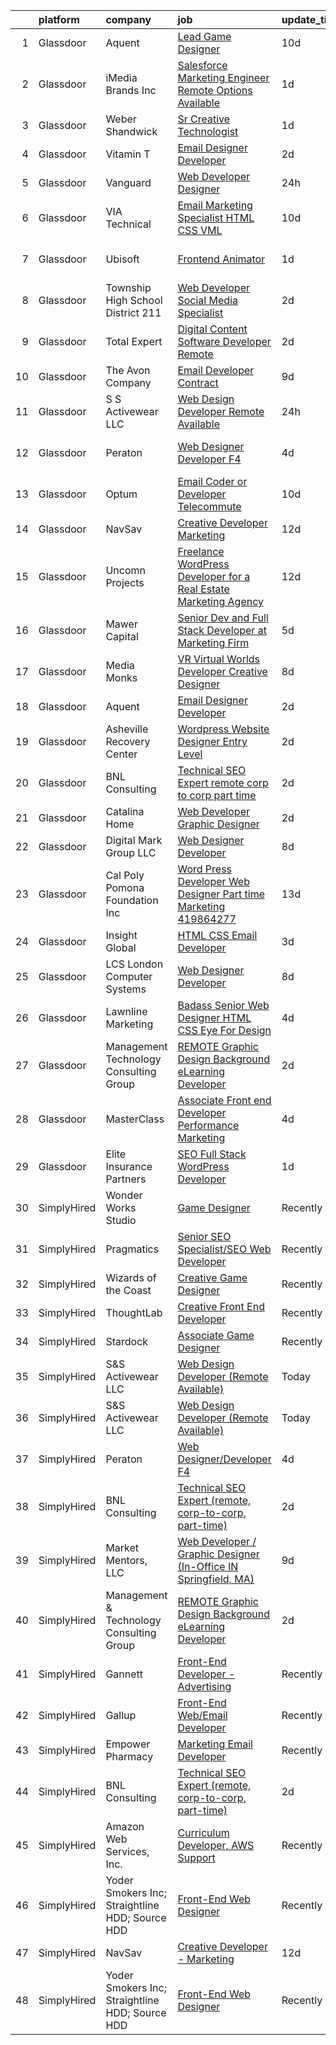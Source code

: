 

|    | platform    | company                                         | job                                                                                                                                                                                                                                                                                                                                                                                                                                                                                                                                                                                                                                                                                                                                                                                                                                                                                                                                                                                                                                                                                                                                                                                                                                                                                                                                                                                                                                                                      | update_time   | location                   |
|---:|:------------|:------------------------------------------------|:-------------------------------------------------------------------------------------------------------------------------------------------------------------------------------------------------------------------------------------------------------------------------------------------------------------------------------------------------------------------------------------------------------------------------------------------------------------------------------------------------------------------------------------------------------------------------------------------------------------------------------------------------------------------------------------------------------------------------------------------------------------------------------------------------------------------------------------------------------------------------------------------------------------------------------------------------------------------------------------------------------------------------------------------------------------------------------------------------------------------------------------------------------------------------------------------------------------------------------------------------------------------------------------------------------------------------------------------------------------------------------------------------------------------------------------------------------------------------|:--------------|:---------------------------|
|  1 | Glassdoor   | Aquent                                          | [Lead Game Designer](https://www.glassdoor.com/partner/jobListing.htm?pos=120&ao=1110586&s=58&guid=000001832b516249814f2b21d7954136&src=GD_JOB_AD&t=SR&vt=w&cs=1_869d3d9f&cb=1662879097747&jobListingId=1008108310078&cpc=9908D8D4413DBB8A&jrtk=3-0-1gcll2oj9is3v801-1gcll2ojph4dk800-0ddd2e219487aba8--6NYlbfkN0DMrcEu7yrtATojKJA7cEzGQ3FdRGWLh0CZQInL4ECGI9gD0Wolx9R2EDT7B77c2cRj8iidoX7eQVC0t6PEugt0eB5PzpB2fgoj1__UV7p8RAaYnSo51AE4ZzlNz3TKJDGRSzEWwS13w7v4UZFRIghbTNMFFynAV2bLsPd0y1kGH3iG73p3lWYlFfekN7Jeq_qDifAluVdVNZ5PXZMrCxmkNQ6ko2eRv3YfQ15BBiOEkGQHeGKHcDl7BVe4gD0ijvyDG0pdMp-8cdp7y7tCyKQ7DQP5GYAfuuZt3guzFo4OfvWjAnJzU7DNjI-LTxqgcZ_qy8odS9eiI79PCKHy6xPJabHiPISG6VoocZA2oHAS6-MqjpMSQJ7ic-Ealv-usJtzfYKdXiiN-1CvUfKnCAXwQQ8TFskv0M8XQfrnpm1NzYCo4JJX584v4IcvtNSLxIE2Lh3vRlEO4NufSbSo1-Ho)                                                                                                                                                                                                                                                                                                                                                                                                                                                                                                                                                                                                                                                                 | 10d           | Remote                     |
|  2 | Glassdoor   | iMedia Brands  Inc                              | [Salesforce Marketing Engineer  Remote Options Available ](https://www.glassdoor.com/partner/jobListing.htm?pos=101&ao=1110586&s=58&guid=000001832b516249814f2b21d7954136&src=GD_JOB_AD&t=SR&vt=w&ea=1&cs=1_cc068934&cb=1662879097745&jobListingId=1008128896528&cpc=3AD66128EDC9BF34&jrtk=3-0-1gcll2oj9is3v801-1gcll2ojph4dk800-817b4f6a254b6f0c--6NYlbfkN0BBtK8atiSzL1_OKElHOuhC6kZo36AFbA3XBAiBAoXlGBaua2c0PLJ7ro-CyDiCf76F4lDuAsFYns4locw24fNRIq2YDRR9uaiMjcUkympb12IGCY9471Xx40j-iJKDkjhNQawiGSmQJ7Aa-R9Ipm9MiK3vsqd4FVvwY1V5lzswIpSotqZ7mLERvPiOuScqc9UV6Zxtkuy1X7u3u9gXGul1OetsI5eJU-7K4QBue65SdX2pnmCj8n7l12uXyNwoVORDEG58xVQq2JGKTV50tRCYpCfvUDkADu8sq6X3ctV93yC0xqnXja9bppccB1rPZJzCo6xIxOSnZuV7qLflVDh-DkSi6xfRphRW4CKF32HUF5WVXCE3QGjLH1C5HNznWgG6o7cpDPR0qDDwmcRvP7e3czyYSPtWOTBe8KOheb9IhUq5NWBsi8y7MT0uyJWFA79FGE0V-zP3AbbKCxPt_hOrFp1zXTf3zr1odMY3eAcjzGoI42ql8aAtryriqu6-Ue9HsF0p5Pyq21shcYrJI_OI)                                                                                                                                                                                                                                                                                                                                                                                                                                                                                                                                                      | 1d            | Remote                     |
|  3 | Glassdoor   | Weber Shandwick                                 | [Sr Creative Technologist](https://www.glassdoor.com/partner/jobListing.htm?pos=128&ao=1136043&s=58&guid=000001832b516249814f2b21d7954136&src=GD_JOB_AD&t=SR&vt=w&cs=1_1f1f3b70&cb=1662879097748&jobListingId=1008129731799&jrtk=3-0-1gcll2oj9is3v801-1gcll2ojph4dk800-595880e217b838c7-)                                                                                                                                                                                                                                                                                                                                                                                                                                                                                                                                                                                                                                                                                                                                                                                                                                                                                                                                                                                                                                                                                                                                                                                | 1d            | New York, NY               |
|  4 | Glassdoor   | Vitamin T                                       | [Email Designer   Developer](https://www.glassdoor.com/partner/jobListing.htm?pos=119&ao=1110586&s=58&guid=000001832b516249814f2b21d7954136&src=GD_JOB_AD&t=SR&vt=w&cs=1_63e10105&cb=1662879097747&jobListingId=1008127048026&cpc=32EE424DE2B657EB&jrtk=3-0-1gcll2oj9is3v801-1gcll2ojph4dk800-133ecd7508e94749--6NYlbfkN0DMrcEu7yrtATojKJA7cEzGQ3FdRGWLh0CZQInL4ECGI6k5tN82kdM0cJmh4vC7GggQS4YCC-NAfmmCq-zKxC88tLTQBFUkf4I31SaWKtwIQjq_gVD_4PSldorTX0RxkmXVZBnJxyvYmxjhFieFRy7XxphD9O1ucpkG2qtflqZfJUsHj2D0sjmIICjIAj-XQCWx-95tDtpi_yLkjb-50LuMChnIdFQfgdDgtEi07tYunSEwwSirXjioqxJEihsdX_X8-BG4oBuPaIFTmOleFL0xjgeanROftUlOCQaQ0IhILa1bfC2sZTZtDQtxmNaweW3Q5Yn7p2qZovCeIjAVKvgwf2TmxnZStldd2BH8_8pRxYL0_Nu48Z0joyKFqyt0ZqDMR4ufsjAKR8t590eEOuiWpW2n4oqoB9Yt4ygKEw__TQro8d-ZIdMV2gTW3Un4IDUn3YC6A2dZND9SW5iyVuEN4TThrE08sG4lEVGMbWiKRQ%3D%3D)                                                                                                                                                                                                                                                                                                                                                                                                                                                                                                                                                                                                                             | 2d            | Richmond, VA               |
|  5 | Glassdoor   | Vanguard                                        | [Web Developer Designer](https://www.glassdoor.com/partner/jobListing.htm?pos=110&ao=1110586&s=58&guid=000001832b516249814f2b21d7954136&src=GD_JOB_AD&t=SR&vt=w&cs=1_744c37cc&cb=1662879097746&jobListingId=1008130738329&cpc=A8EA696C92E7776B&jrtk=3-0-1gcll2oj9is3v801-1gcll2ojph4dk800-8f7885d589a4cda5--6NYlbfkN0BWQs_M7ZA8XLbIFWVw-PYcVVEPryqVLyWhKaEKPskHy2YkbHyHJDwB5vIJ0eSmX6bVJVfbGcsdJGyr5o5S5OnXYXJWXZNmtBOxYNrDGEVO1O9EpaQDa3kCWxUxd1e8enNO3rCqJXVcGHaTnsCGx5vc-lflJ8tUwqdkctmWWsMYtc9tjtWiECjoKkWnuPxVoQZ6vkRRQ_GAJ4d37sZW26HBY7JqWdawirwR-8Tfo1E3e1TXumaXBZpHW80ST8E5GvCxbVQKBcla2Bblg7vUJxEN69Z1M55pKmfOcjp7VuxW44LT-CcEnP0JgrTfuJQ6HgPke9o_W_C6ITHNNlbaDblxrlrG3vjayBwsu5bog73kkZlDC_kwG06ureQ8fcA16HLKDfyzk8Y3mB3fr3kZqeEWz68S5V8N9DRPzNHKyyGIrXi0PXMEiMluZnQy4Qr-WjhywVgodOp3yP1XANBm3SVvenqQUfmDEHlnIsVh5ZNhOEhU_JH_Ttfxwh5N0yiYb2NNzQivL6ckE0PPknnIPiHkch_pS5b6wegDUR4ZTofJOwy-RsTXDi-TELFChLMwnnBunVe62VQQ8MCcIE3jgWg-SadgcR2eETsTgb2X6ksUm5NWS9rVvJfmJJbznJSx35SbFTUGr-G0ou8rh5sc1Bpf082K_ud6HNIskE6mfUDBUUXUZYlCdLQLTlOAyEMfETIJAu7iUCgwgnvo_fP0JJmmLo41h9rYHM_X47e8hn2jvxISmbGHFkKv74NfvzLNx3K-qRXEmjJ_XIDE6GQWkV-FPomGLSnvet7GbiB640RNeoHprrraZTRNmeQEWHRmXv2IxTN-LXWGR77ahnc8FEbjCTYx8-RrBhLR5WTJLmc7QP2MwCmbZYtp_vXq0nBTuGkv6XUMIcIM1FDa3KjKkr9VRt7XZLtrecD44PKS5-MzeM9slivfLpjued_4UJatCTAgAePY9KoahEe0JAsUQaboEdmjzD2mwRUxASEP_fUwFwadOlkBvi5Hh6mlCLJZYh_B07XZzfHpTo0k-IB8fb2n-ReUAuR5koAoCORn20ZtXm6vqFKHWUqd_Jxou6wG8nXDwVAJcLMjkA%3D%3D) | 24h           | Malvern, PA                |
|  6 | Glassdoor   | VIA Technical                                   | [Email Marketing Specialist  HTML  CSS  VML ](https://www.glassdoor.com/partner/jobListing.htm?pos=108&ao=1110586&s=58&guid=000001832b516249814f2b21d7954136&src=GD_JOB_AD&t=SR&vt=w&ea=1&cs=1_df9b26fa&cb=1662879097746&jobListingId=1008106177694&cpc=A47415DDCBEBC78E&jrtk=3-0-1gcll2oj9is3v801-1gcll2ojph4dk800-a7b269db53e92351--6NYlbfkN0DiMOjtWe4T5v3kAjl8_2bayrJS56UUlntEwXslP8cANY48OY_wSkTvA2xp4BkUxfc-0SJDK8YWz_8RiUcQc6IgiXLzEtdd8hHZ9AGkF3JwasucB1Ts6R5QsAtXRi9zIUpT_HqQbx0QAi6DTNV_7ddAE4nZK7aZ6_cbJfFtruoXrhFPG3p_NjQINC6_wlzgxXKcMBrKlmTB6H4CHq06j2LCWlC8a44fr2QN3a7zrDGxphSuBuED6HaraWVuUfzzgdjfUgnS5F14RufWmB-mEhEpzP5evXiopQi-GPH4cKDMOvmn5MlNwWJVwRUFTNgsbMeP0K4xGwx7oJcajXhqAFxceubokhO8CMlig7Ges9jq5XXLHOoeqP7vAi578DPxhcHOBki85eiQrn3Bf7I7WPnDblgrEwXIHUGY2hxPOSXf5MpOfeOPeyhGRRZlPKp8NeochIaL1U411a6Bw2hHxVdCZ2C8UmLDq9Qp8cCUtmxaqps9O6M-OV5T7snYOxR6fDohItvBBsQxxgNG6dpa8uU_PYcB_Ygi1i9k8IigT3i4zg%3D%3D)                                                                                                                                                                                                                                                                                                                                                                                                                                                                                                                                       | 10d           | San Diego, CA              |
|  7 | Glassdoor   | Ubisoft                                         | [Frontend Animator](https://www.glassdoor.com/partner/jobListing.htm?pos=129&ao=1136043&s=58&guid=000001832b516249814f2b21d7954136&src=GD_JOB_AD&t=SR&vt=w&cs=1_d0571bdf&cb=1662879097750&jobListingId=1008130382379&jrtk=3-0-1gcll2oj9is3v801-1gcll2ojph4dk800-4983d4bb94ce4304-)                                                                                                                                                                                                                                                                                                                                                                                                                                                                                                                                                                                                                                                                                                                                                                                                                                                                                                                                                                                                                                                                                                                                                                                       | 1d            | San Francisco, CA          |
|  8 | Glassdoor   | Township High School District 211               | [Web Developer  Social Media Specialist](https://www.glassdoor.com/partner/jobListing.htm?pos=112&ao=1110586&s=58&guid=000001832b516249814f2b21d7954136&src=GD_JOB_AD&t=SR&vt=w&ea=1&cs=1_e16efd2d&cb=1662879097746&jobListingId=1008126791574&cpc=39721386339D0809&jrtk=3-0-1gcll2oj9is3v801-1gcll2ojph4dk800-31c2bc176e2bcbab--6NYlbfkN0BvRTtPYviBXXga901bZda-x9dVbr3mkLrPNoe7KgsTz68QsHh34GSM90vVwyTaEndtYI0pe953W1rkkBGAbyuAKY_ZszoiwJmg3JbfF4AW655q9sZlWK9uJIjd_GGvixM2nNpmP1A7p0parvgProH3THElPIkKORt04eYR36BtKMpoYfce3ruR8jCKH9pgsHreg7Zo_-MDb28KRbtDYPKakRBpj5_ln-bkWF0jQJStdSl58uBL6t3lCJ_aFOpNndGjpvh0bLyCvmy4C61Sfbu3b9GdkUXi9s72RG2JRjr9iA2CqNvKnB-2STlcIK2xbrcCSB9e-S7nZa9m-UfJKl8RBPEpQ9jUb_6yF7fe-r5Rq_BZYPstFCiqJ13VOL8ud5pdG6yiexOon7rGw9MNEaDekTL5OC4kG2Nph0j5R-duERJXYlG746efIIxSxRG4dYxw8PS_6IwWvMXbWeGzDY31HQac6zb6OqrDqaiW5pM-6pNok7-OYe1pSIshGHPBC0AE2OkeKZ60jZl8o_TbbVf5)                                                                                                                                                                                                                                                                                                                                                                                                                                                                                                                                                                        | 2d            | Palatine, IL               |
|  9 | Glassdoor   | Total Expert                                    | [Digital Content Software Developer  Remote ](https://www.glassdoor.com/partner/jobListing.htm?pos=125&ao=1136043&s=58&guid=000001832b516249814f2b21d7954136&src=GD_JOB_AD&t=SR&vt=w&cs=1_472c719a&cb=1662879097747&jobListingId=1008127228168&jrtk=3-0-1gcll2oj9is3v801-1gcll2ojph4dk800-5008ee07758a40da-)                                                                                                                                                                                                                                                                                                                                                                                                                                                                                                                                                                                                                                                                                                                                                                                                                                                                                                                                                                                                                                                                                                                                                             | 2d            | Remote                     |
| 10 | Glassdoor   | The Avon Company                                | [Email Developer  Contract ](https://www.glassdoor.com/partner/jobListing.htm?pos=123&ao=1136043&s=58&guid=000001832b516249814f2b21d7954136&src=GD_JOB_AD&t=SR&vt=w&cs=1_85abbfb4&cb=1662879097747&jobListingId=1008111638221&jrtk=3-0-1gcll2oj9is3v801-1gcll2ojph4dk800-f104243793139f35-)                                                                                                                                                                                                                                                                                                                                                                                                                                                                                                                                                                                                                                                                                                                                                                                                                                                                                                                                                                                                                                                                                                                                                                              | 9d            | New York, NY               |
| 11 | Glassdoor   | S S Activewear LLC                              | [Web Design Developer  Remote Available ](https://www.glassdoor.com/partner/jobListing.htm?pos=102&ao=1110586&s=58&guid=000001832b516249814f2b21d7954136&src=GD_JOB_AD&t=SR&vt=w&ea=1&cs=1_9c981d06&cb=1662879097745&jobListingId=1008131212019&cpc=1AD9FB1E01C94A37&jrtk=3-0-1gcll2oj9is3v801-1gcll2ojph4dk800-e77e0e5672b8281f--6NYlbfkN0Ajr136nt6A_LHOZ7dazkZBMRVGXfFx1UH3hXSlGZi78qV2vh4IIPaG56QxCFgA56BicBY0oInP0QPYJd4kFVbc7huEHz1FXVqLxP8gElzXxfnWXkWC5Tk3amEWpKQOdd2DP_B235foqRfXk2sCy5zcr5ta9uztYyWr8zoLSfktUae741wAEOImCxf8e0o5q_ycQgCe-ixKA06BIbumOe5BLPPJtlkagwve9y4va0OfsQAKsxCenDo-e0egBF_YeVmTaHsb1PpDIXbBKNbPfHFvPV5Pk4wTXOahsb1Xt8UAwbSpUOHrYIRF7J8i95OkZaSFf76sF8NF57hr7WWhqGv4xvn5MSEMeXKyrTj-5CPGcJX_k8_KebCLHzp0aLKhbHpBXuh4VOoBnb_duVGvpy4J7tlk9uY5nqMiyvNRKXgZQWsaSEU8lX8M_ZRe5hKPFF3Zsydy3RI86H7yz2AwoVw2GU65U2bmTegp9mkGG6hsgJ2BJo9miTnIC75n0-wIBYASu2LaOAV7NFKYdHMAcXiRF51GNFh2kHW6YlU-_1iHFJFCChtqBzuu3sd5UrGdh-AKa7jGoZNnZKeHLDoqpqDnJKkETIs-8jmiXn0YvUzUEPUee_IXjs9LAr4kJbbjYr0p_vqRN03xGiWUVsVBsiM0nUVF4eiQIpUiK8CNt_GqA7vhX2iQZISveGpplf1fs1abmqpM_fyVoj9E1Revx952Ed_udlY1tW4b_Xnhe3hdixTvOmn2RonwIfdMhRCS9p2F7LndrQd3Uw%3D%3D)                                                                                                                                                                                                                                                                                                           | 24h           | Bolingbrook, IL            |
| 12 | Glassdoor   | Peraton                                         | [Web Designer Developer F4](https://www.glassdoor.com/partner/jobListing.htm?pos=126&ao=1136043&s=58&guid=000001832b516249814f2b21d7954136&src=GD_JOB_AD&t=SR&vt=w&cs=1_46a66be5&cb=1662879097747&jobListingId=1008120923363&jrtk=3-0-1gcll2oj9is3v801-1gcll2ojph4dk800-d5bd3d771386e28f-)                                                                                                                                                                                                                                                                                                                                                                                                                                                                                                                                                                                                                                                                                                                                                                                                                                                                                                                                                                                                                                                                                                                                                                               | 4d            | Stennis Space Center, MS   |
| 13 | Glassdoor   | Optum                                           | [Email Coder or Developer   Telecommute](https://www.glassdoor.com/partner/jobListing.htm?pos=122&ao=1136043&s=58&guid=000001832b516249814f2b21d7954136&src=GD_JOB_AD&t=SR&vt=w&cs=1_4b317a3c&cb=1662879097747&jobListingId=1008108432514&jrtk=3-0-1gcll2oj9is3v801-1gcll2ojph4dk800-5f280c8fd2eb9836-)                                                                                                                                                                                                                                                                                                                                                                                                                                                                                                                                                                                                                                                                                                                                                                                                                                                                                                                                                                                                                                                                                                                                                                  | 10d           | Eden Prairie, MN           |
| 14 | Glassdoor   | NavSav                                          | [Creative Developer   Marketing](https://www.glassdoor.com/partner/jobListing.htm?pos=106&ao=1110586&s=58&guid=000001832b516249814f2b21d7954136&src=GD_JOB_AD&t=SR&vt=w&ea=1&cs=1_2b35ae56&cb=1662879097745&jobListingId=1008101583321&cpc=83BAEFB8A33E57F7&jrtk=3-0-1gcll2oj9is3v801-1gcll2ojph4dk800-3ef4b27837961961--6NYlbfkN0BvAdlA35CjkOTzb4w1kkSC-vTwJamGQa4qaPCWn-0njweHi_B-CtuKQhiA94M5OE-XjNhf22KnVp00kgckhjWxzGyV97h7v8x36p5wKdZlOjwGZGaqaaH8DYNMeM34HY9t9Z5J26lOJ85UEHLGvZFDJOe_8KgJLhnklUUMm79Fgw-wQMJzYni-FeIqV5Svyi_1ZjE_mxETfR2qp4i-PiUDiAz8y9BFsxOfX0BmecMnmGFBamzhbjmqf2dPmw1l79Q2jskoL_2S0v1vj9ya7N4q2K5eKGR5w_5ovFsa8J4u8C232PZu1ocLoqBAAIwRKXzf7u-OxiqtLkGMS2A7FVTYEaV6EiH4QMgRy101U9zkWtDheD5fvCviYcmljIVOHGiqPZTBSIkBJqUtR5ygVNKkiCrPaFen5LfznO41iPYpwS05k6pKxd7anphYy0AjcarXwPylV6OkxZHR4k8uSkIR6XeF77kYQBYZqohlZ1JKiO4jwFcMSFWO4lDa72ANt7js4atAa1eGoaUZ1VU6nJOxRp00zAQSfIDcx45Odcovc5TaOHMooEPZn43AcVGuc5z04DRClBjcCTEb7QlZDfm0LO0VFCTIMcU%3D)                                                                                                                                                                                                                                                                                                                                                                                                                                                                                                  | 12d           | Beaumont, TX               |
| 15 | Glassdoor   | Uncomn Projects                                 | [Freelance WordPress Developer for a Real Estate Marketing Agency](https://www.glassdoor.com/partner/jobListing.htm?pos=109&ao=1110586&s=58&guid=000001832b516249814f2b21d7954136&src=GD_JOB_AD&t=SR&vt=w&ea=1&cs=1_dc7841b5&cb=1662879097746&jobListingId=1008101514744&cpc=65CC663E25211861&jrtk=3-0-1gcll2oj9is3v801-1gcll2ojph4dk800-55c7ea5da921dd63--6NYlbfkN0BKcv96LAN5JP5r9t3e9WCk6GBMa7XVoW6HuhSN1eWrgfSSNrj3GQh8EPqdKM4S0bDx-bPvOJMJns5KLtezFoaJGf5x59ereELTgvzgO3nvo3zukJQ42wvV88uwAOlJiGnTliTmYAMhGkQ1pIqqIhSQs2tGXdQLFW9nP2tPSXFhTXhbzRyJskaU84MZM79wY3RPvCuSUbUb5wyvtM0lrUe0lvdisfvcmEfW0Z_ZoJqx46Z3azd_IvUV51pWBGnrLvyqfDuyEUdZ7nVlmZc2HaSJhsiYSKByZXdch-ixTLATkw1OWRKCsv0GBuIfSk1302OSMCx9ZYuf11hySmusZs4qfP0xgCZC0P4G-4VW4oUP3FLK4JgEbilfBF2OCPPK7GKC50IcRp_4F78Zm1mL_jyOHyPlXqGYaGg5gm3Il5CdX2Q-2IUcu7Qv60GpKIPRJogZgY5auqdf1RydNCw5ZifjT8W0v-mBrRQcQaQb1g1YKVF3-28p6t6iZlYVQpnPC3VgYqOCyF2XTyMjGWWfGe6CuLMZS8ZVAuCqbT7sTJ2isPhNCFxi-tZ_)                                                                                                                                                                                                                                                                                                                                                                                                                                                                                                              | 12d           | Arizona                    |
| 16 | Glassdoor   | Mawer Capital                                   | [Senior Dev and Full Stack Developer at Marketing Firm](https://www.glassdoor.com/partner/jobListing.htm?pos=104&ao=1110586&s=58&guid=000001832b516249814f2b21d7954136&src=GD_JOB_AD&t=SR&vt=w&ea=1&cs=1_e8ef970f&cb=1662879097745&jobListingId=1008118949504&cpc=44496903BE111810&jrtk=3-0-1gcll2oj9is3v801-1gcll2ojph4dk800-1073e5773866655b--6NYlbfkN0BzyIYrTMR_AjNKh_kvAG8N613gtHPANQ3sdLTkrtBd-xoNshQoLJljG5LGTFOBz0XgnGPkInm1QyVRzwhKcaMw1lQ2emXWTGze3rmnmzOLUucJ4k-c58iDjY1OrydMVvXRXB-Vg3aNKb2e3B6Vy2DcD6P3m_29_M8OMxNiwQ2KA88cY4UXbj3QoS7XpJELSJe56NZTYeac3jlceQiycEyT5RrdaXffa1eyidXNz_hamXdmv9xxkD0VsytNVFKQmaHsp73FocS2JdMBH2HVGLD-girgmvrUeUsuL7qR7uyO1er7PS38nHT1KmFB85Zz0HDgG1SYX5BvTXsVwPB97hSv5bsRK73M2N7egjp-G7m1KWGDih7deFoTdqgAi6KObXelK_bazVAvFjHZcscxzNSbxdKe5c149y6PtrwSwNx8wPQqX6zFeSFFH3-sw_Dd2BSJTKhibMQiivBoNpiCh3f2l4AtBRLGA-LHd_CFtgJlPhKu2GvFuwU7n1mDGhCGgqXJyPXHrXZ7UfWBBUkSYhv4)                                                                                                                                                                                                                                                                                                                                                                                                                                                                                                                                                         | 5d            | Clearwater, FL             |
| 17 | Glassdoor   | Media Monks                                     | [VR  Virtual Worlds  Developer   Creative Designer](https://www.glassdoor.com/partner/jobListing.htm?pos=124&ao=1136043&s=58&guid=000001832b516249814f2b21d7954136&src=GD_JOB_AD&t=SR&vt=w&cs=1_1ef9f92b&cb=1662879097747&jobListingId=1008114354203&jrtk=3-0-1gcll2oj9is3v801-1gcll2ojph4dk800-0c56eab86d8307d5-)                                                                                                                                                                                                                                                                                                                                                                                                                                                                                                                                                                                                                                                                                                                                                                                                                                                                                                                                                                                                                                                                                                                                                       | 8d            | New York, NY               |
| 18 | Glassdoor   | Aquent                                          | [Email Designer   Developer](https://www.glassdoor.com/partner/jobListing.htm?pos=117&ao=1110586&s=58&guid=000001832b516249814f2b21d7954136&src=GD_JOB_AD&t=SR&vt=w&cs=1_01463570&cb=1662879097746&jobListingId=1008127103959&cpc=B101C867B3EF2D75&jrtk=3-0-1gcll2oj9is3v801-1gcll2ojph4dk800-d728f7b1044b615c--6NYlbfkN0DMrcEu7yrtATojKJA7cEzGQ3FdRGWLh0CZQInL4ECGI9gD0Wolx9R2v-Aex0-GK04LMXPURfGGnNi5uqQzFCg0hF2TYxmKGToa-C7itZzGO5PLQDVPaX3gxMtS-lBcSLPRUoR54mHyaQGwU7jJFUzGc3p3xB49LrIbkPamR03ue0YnUKPfHSBU3MPFoqu0yZjs4-lWVwLNkZdMtwvgYHREjG96zSo6G58_Uy8h3vfub5Nyzu9_ImaHv65rslZaE9HAmn35tfxvrP46W_RIR3x5m9je9CU3aoQQOQFU6Ck4DWBlN1BG5jpUYdj__eIuhpydyKPNo1ZwvOUysqREHhjm7M5y-7AUMIiNADzZlWMhytVdfjrzu-gcxSwi-rYJdngo64lMbWYx_Nu2B9Eyaku7beD8sMqJDoACa3uljLh0hkSWuOFKcBNNHmrEMmK2WuvzOaUTgt6cRg%3D%3D)                                                                                                                                                                                                                                                                                                                                                                                                                                                                                                                                                                                                                                                             | 2d            | Richmond, VA               |
| 19 | Glassdoor   | Asheville Recovery Center                       | [Wordpress Website Designer   Entry Level](https://www.glassdoor.com/partner/jobListing.htm?pos=107&ao=1110586&s=58&guid=000001832b516249814f2b21d7954136&src=GD_JOB_AD&t=SR&vt=w&ea=1&cs=1_6e572126&cb=1662879097746&jobListingId=1008126024016&cpc=8AC01DCC8FF2DC38&jrtk=3-0-1gcll2oj9is3v801-1gcll2ojph4dk800-155fbd39aa613a24--6NYlbfkN0AS3oPsAAmCngCu4U51_2RxXyfS7TdWOFtWPOafNW52Iz1HeQVGuvsY6FMs5DziYJOimqx60vO2uf7kvy5BY8xiHsf6kyeEefV6k75BtJikfg_mTyGCE4wDOwYQYqnfVXnDm36mrIhR01wmVGB7PfVuRz6QI8RGnSLQCkqPH8ruIgECM6U9SPj9JuEdrLmjrWhi7JdO0ZkdJxsWjssrIXs8lU5Pz77J9UcxjIeqDoBOAYmvWCYx5NAqaqfq6Gfqdk_YAli4wew8SAuBeRZc-ge75MZXACs2TffQ4i1_vw8owk4oNJCTVgoYkgWR7v46aHimKRuo1yT4p-UzKhAWaDKJP_SqYo_NObOnWboeoaq5ZvE2CnWesQIU0FcvFhczIj9NngU14ZU_EbLK4C0vzkqZ-N_lwafENbtsNLbyPf2IeTmvg5wI_7HayEY6qoTxXILDgrRUQe9fxWXCVJZAVSRUWotzOsWdkTf0VNN1KfJ2z1jDq6xRpZZcTCTOldZ8sTk-A1AZeP-n-F09TsO-p-ObREqPkElsXYk%3D)                                                                                                                                                                                                                                                                                                                                                                                                                                                                                                                                                        | 2d            | Asheville, NC              |
| 20 | Glassdoor   | BNL Consulting                                  | [Technical SEO Expert  remote  corp to corp  part time ](https://www.glassdoor.com/partner/jobListing.htm?pos=103&ao=1110586&s=58&guid=000001832b516249814f2b21d7954136&src=GD_JOB_AD&t=SR&vt=w&ea=1&cs=1_6749daf4&cb=1662879097745&jobListingId=1008125956128&cpc=217C45A42544DB93&jrtk=3-0-1gcll2oj9is3v801-1gcll2ojph4dk800-47594a9c03d0d9ee--6NYlbfkN0C_eQCgnQ3dunn2kgXxy7uUxBB8Rm9uGSd45wqHXb30Yhouy9iaZ5tM-buZODdeWhkxcLZ-P8HpVwdiJJkDZwZdqfCN6nBcd16_TJfDogr1G06Jkw1xVd5RFtOvPKtffE1EIfYg4PMn3sFvUuwX5OwMAQzJ6VlzbU0P-e1WfYEJzV9Zh64upAZHRfhYWOBtEUrJe4iCP7WPrg7o0Zv0s-aVGlGptqmxhqqXELKIK8VOTNlqzFjDuoyD-hlCKbyw2hT4I-BAbioTJYa4HQ5xHI8d3qh8VpE1EnJwGqaB08nwvpOPnfBBPrnUYh-2RUxhpOKB-fmn40p1AVc7qs3g3oVfwf8KVfQZ4SiMDGk00oZaTavjVBz0mfBlxJgdgd8yFmZRg54wtB8DGTHpbmzVU1bRZ9u0D_OSM0jCMhPQs4T49UbfYVRapOUAp86CzX2vhDHTu1KVKHy_KJ24lgIC3ERVuXn0YzxhzZOMaIhSYE8xTZFgwbBc6bzCqBsItZeo0CY%3D)                                                                                                                                                                                                                                                                                                                                                                                                                                                                                                                                                                          | 2d            | Remote                     |
| 21 | Glassdoor   | Catalina Home                                   | [Web Developer Graphic Designer](https://www.glassdoor.com/partner/jobListing.htm?pos=115&ao=1110586&s=58&guid=000001832b516249814f2b21d7954136&src=GD_JOB_AD&t=SR&vt=w&ea=1&cs=1_c052c63c&cb=1662879097746&jobListingId=1008126744238&cpc=F583A5AE0DDDFE3A&jrtk=3-0-1gcll2oj9is3v801-1gcll2ojph4dk800-e853527e115b99b9--6NYlbfkN0C2jZJFrLxaPA0GelnsGYXGIqBCI4fxbylvGcZVymefRVHTge5Vuj8fmjk9WeL_qMAglPTVIaoVPsSBLS28IXChoGYeq-UQtzX_TJY9-6q5LtESYZh4jxehow0o9lDjnHX9wN9ZBMJcNgKm6f1s_0LhC4kjYiGbTFXChbRwEYeC-xWSKCL9BrSwtreZAJ8rYO677CJIN0JZaUIItTzIb93dcSMnkyTGf1j8mPK1fFFjZIIdAbcLGAAno41cT-5bXjoC2FomM8m3IGpzETblzv2bQfaZibFjk8vqD4GhI_RHD-ZlP7XMsPQbMr9Ac9FzW8NzX9eKD1oRN0GYy3tsSyqtgpdt53liovZmo9bSApt6MFXmY6JkbU-pnaK_VSFwwe6XR1rrI3zv8dUUAmXglZXEmE8NVMdc5rqXwNacj0PpW1ysbtce-t-sIidaSDOMRtCxfWv6sCz9QYM4rJfAH_2Vy3MUDxNyoEZ28jV_nlgcGIxIQxTS4aRK4f5z1jUVwo8%3D)                                                                                                                                                                                                                                                                                                                                                                                                                                                                                                                                                                                                  | 2d            | United States              |
| 22 | Glassdoor   | Digital Mark Group LLC                          | [Web Designer Developer](https://www.glassdoor.com/partner/jobListing.htm?pos=105&ao=1110586&s=58&guid=000001832b516249814f2b21d7954136&src=GD_JOB_AD&t=SR&vt=w&ea=1&cs=1_f89685cc&cb=1662879097745&jobListingId=1008114370558&cpc=3F31A6B851F28AB5&jrtk=3-0-1gcll2oj9is3v801-1gcll2ojph4dk800-6828cf6de63f7dc1--6NYlbfkN0ANkou4taVk2XZZ848dRfo5kKh06_3FAnany_4ItHTq-u6JcicZqWFbHbAxD0ssval1uFKr5hjroKk-voQEJfLVfjOS1uxmnHK5o9zB5WB_W38-GmKH85zuUArPfKNnqi5EucZBCpaZUSBgLt-J-gcdNl8sDK17kpXmpyKs7WEpLczd0bRzTN8gOeg1b1Lqt5WgHQO4DM_m8EbgeDBwkB9nE7CZL0NUTSKB4kyxkhkNOSKhefhP-H2mPkCRxECVPDnH6gPsc3mCMYYpYWWK3tAeBBDG_sHLyNksiXUNkIy_u4WjX5fUn95_kqzelJ6JfPPHbU0v9oK7IfV9dA8s-aWwP2mrGm_xsGwg9nTu1CFjrMeFwdZP2pygLMXvS2C2ERe3Wt2V0J6p2utIlA6nRk9Dh8Pv5yCKeoexrYr6VfnFN3JVSH1DLAUoXazSDjslIJJvyy3b-7-RKCK_V05isInlTXhTNlq-bjQg0xavX6xawSxzfH2T-NdU1lzw0Sa9ITk%3D)                                                                                                                                                                                                                                                                                                                                                                                                                                                                                                                                                                                                          | 8d            | Beaverton, OR              |
| 23 | Glassdoor   | Cal Poly Pomona Foundation  Inc                 | [Word Press Developer Web Designer  Part time    Marketing  419864277](https://www.glassdoor.com/partner/jobListing.htm?pos=130&ao=1136043&s=58&guid=000001832b516249814f2b21d7954136&src=GD_JOB_AD&t=SR&vt=w&cs=1_2c7c0db2&cb=1662879097748&jobListingId=1008098792215&jrtk=3-0-1gcll2oj9is3v801-1gcll2ojph4dk800-a9c1c24fb1f6e50d-)                                                                                                                                                                                                                                                                                                                                                                                                                                                                                                                                                                                                                                                                                                                                                                                                                                                                                                                                                                                                                                                                                                                                    | 13d           | Pomona, CA                 |
| 24 | Glassdoor   | Insight Global                                  | [HTML CSS Email Developer](https://www.glassdoor.com/partner/jobListing.htm?pos=118&ao=1110586&s=58&guid=000001832b516249814f2b21d7954136&src=GD_JOB_AD&t=SR&vt=w&cs=1_77556c11&cb=1662879097747&jobListingId=1008123851405&cpc=8795CF9063CD573D&jrtk=3-0-1gcll2oj9is3v801-1gcll2ojph4dk800-2bb26e53df401d6e--6NYlbfkN0BKkHZu3wF05EeDimN_p6sYpKCMArvwa95YdH7UpkaBCqc7l59Erwqcl-ZxWPl_M-kOqp5g47M4lDTLA9QWPY8GVtcc5XMeFW-fO1w-LLs1gMDn2roTG1J9Q4HzZE-9ZrOazbX_1T8hdOGnWKEFIEf_xeEjHxa2TEEZsdV2ushupRNNsAJVg7uEeAwUYTlX_tc2jfhRxox3YhwBc9M9fLBEow7_IRqkULVroP1USAZcFMGKbixXlQN8SbwGfSorflHF7SQoPgh1vXORlmO1pOT8nmBrF1qkg7UkQjmD-vJJEZXhqnlBz-EH2hT-7k9jK3VoVEo00KSYpTRFlzmewRm0xUOz8EMcvaD_7K903A2wGyZ2zL1Z7qyySY27St5E1ZorgnWIzNpcVh6TRk7f0DwIa4E5CbexeU8jdRqMulgw1KjePZMR3VmysDqmmipzMDZtj6ToFj1Nrc9yT5ByR3LgtFvQPLN-nDmx7v9eRJGL5w%3D%3D)                                                                                                                                                                                                                                                                                                                                                                                                                                                                                                                                                                                                                               | 3d            | Seattle, WA                |
| 25 | Glassdoor   | LCS   London Computer Systems                   | [Web Designer Developer](https://www.glassdoor.com/partner/jobListing.htm?pos=116&ao=1110586&s=58&guid=000001832b516249814f2b21d7954136&src=GD_JOB_AD&t=SR&vt=w&ea=1&cs=1_9b546df3&cb=1662879097747&jobListingId=1008115098853&cpc=AF1E4A3695F490BE&jrtk=3-0-1gcll2oj9is3v801-1gcll2ojph4dk800-eb559503626e437e--6NYlbfkN0CckLY1Y7Nzm7RAXoTq-bvgsovIKUj47znE7HlWw5vlrDWT7l6GaPFsZiavTqzdiZefilkq0eK7ooO2UmyEjA3ruDPHRYqPAqZHvh3uHCCVFes1hX1BlSNoTOeDBO0sulnga_OCt1XMUtjx7hcPflgmxo19x375lNV3DrNMeUXqm1UbMfPfxuQ2Dw5dPd9YlI3DLiBdETwfV1huwKTc2Ul8NpP3OSEvaLDt1e3Ge-xzO26BF54PmiYngJTmGvJIjCrZrScRiqNISipwjWbe5OB8CN4aYPvLbGBCCeXj2EhSampZSYZXiXhiVbebpNm5zWooZ3uRP6gcP5DAslDkf29v9aWKX73k1Zh-IuzRbGPuqJ_vEuk9Cmgd5-97BjaJevEcyUiYUrQvszwREP5li8ahAEpOXsvSPlep9t4j430jW8D8-x9sOUwRTCC0XiaBzoHO9kTwus2JQ2M_mmsFSN5Iy81aymf-F56i83cDTWpsWaNNtrGNgRs-yhTrP30I4CTUYGHD8J-LrjMOMnV7lyNmLEa96838KEtSdf9VmLsNGfj_9kT2jExcT-mnVScH_lB1LHthbio4hU0Ow5BulhpHVZWfEZi5ORwvhShLc9-aguFYR9kTQd9_gv7EoXpwuPytXSZXS6EE1EJ6GAeDcnhhYO_p8NabRqPPLYvuHs4wl8bJRcl35rTvXIYg7qxFUyApX2BeyHRE9gX0abqN2yUpyVgtyzOXVIJd5jZnK2lGUEN1TffH8--4iuedJXzxpI0%3D)                                                                                                                                                                                                                                                                                                                                          | 8d            | Cincinnati, OH             |
| 26 | Glassdoor   | Lawnline Marketing                              | [Badass Senior Web Designer   HTML  CSS    Eye For Design](https://www.glassdoor.com/partner/jobListing.htm?pos=114&ao=1110586&s=58&guid=000001832b516249814f2b21d7954136&src=GD_JOB_AD&t=SR&vt=w&ea=1&cs=1_6629c443&cb=1662879097746&jobListingId=1008120882675&cpc=83630893E902B957&jrtk=3-0-1gcll2oj9is3v801-1gcll2ojph4dk800-799d3b6200d2ca0f--6NYlbfkN0CSgGTbSPgM0xpgWRkp5SRTexU57Zk_6_bZ18eqb9d2QMNixyVwwV4KRgTmDlEdWYROdGtgbEQb-8Pp6gz2lZmPmMAn0Eom_K180qwYKG-HjvPXetn6GdzIsbOYxjIjPc-xMeaRUTisCAvWWTTINzVJJhpzwIIMRxRDzi18rR0lRruj0YyZxufEfF9YWIB5Sl3Y5kGmRGmB376x7uJQhf8nhwtdoAzItpsGlI6fbxHIoLFTW4bqGXGMYNs_tlSuXva-KAj2TYDq15XmVIjdlHAn5HzGbTJfgtEAG7bnVAxwEYxLPHxq1GUkOSew1mKF2bNmIG4C488lnBX4yZL4yatAsg7KqmOU9btGmoBQ6mYo0o3ysqmW4y72QcKhnnhLIf1PP14fCKUiEj_epmjKcENs61zAuaZnfrVM9LGVUt8qb-ucbgueeGhXHQR1IDwM1X8DnejIrxK3Cy7-YH9HYtMUtcAYgCgXuUg26SZVVQblG5yGtjeVLZUgU4kOnrwmATeNZjCiXgkFUK2hwpnpS9qq2L3kZpzXSHjq_RtlR7kwQw%3D%3D)                                                                                                                                                                                                                                                                                                                                                                                                                                                                                                                          | 4d            | Tampa, FL                  |
| 27 | Glassdoor   | Management   Technology Consulting Group        | [REMOTE Graphic Design Background eLearning Developer](https://www.glassdoor.com/partner/jobListing.htm?pos=127&ao=1136043&s=58&guid=000001832b516249814f2b21d7954136&src=GD_JOB_AD&t=SR&vt=w&ea=1&cs=1_0c632c1b&cb=1662879097748&jobListingId=1008126666360&jrtk=3-0-1gcll2oj9is3v801-1gcll2ojph4dk800-006e980c5a3891ed-)                                                                                                                                                                                                                                                                                                                                                                                                                                                                                                                                                                                                                                                                                                                                                                                                                                                                                                                                                                                                                                                                                                                                               | 2d            | Greenville, SC             |
| 28 | Glassdoor   | MasterClass                                     | [Associate Front end Developer  Performance Marketing](https://www.glassdoor.com/partner/jobListing.htm?pos=121&ao=1136043&s=58&guid=000001832b516249814f2b21d7954136&src=GD_JOB_AD&t=SR&vt=w&ea=1&cs=1_1f6f4f5d&cb=1662879097747&jobListingId=1008120927695&jrtk=3-0-1gcll2oj9is3v801-1gcll2ojph4dk800-ba7dc594296522ae-)                                                                                                                                                                                                                                                                                                                                                                                                                                                                                                                                                                                                                                                                                                                                                                                                                                                                                                                                                                                                                                                                                                                                               | 4d            | San Francisco, CA          |
| 29 | Glassdoor   | Elite Insurance Partners                        | [SEO Full Stack WordPress Developer](https://www.glassdoor.com/partner/jobListing.htm?pos=113&ao=1110586&s=58&guid=000001832b516249814f2b21d7954136&src=GD_JOB_AD&t=SR&vt=w&ea=1&cs=1_16fc1915&cb=1662879097746&jobListingId=1008128924088&cpc=5FEB1BEB8E14EF52&jrtk=3-0-1gcll2oj9is3v801-1gcll2ojph4dk800-f34b12219d163dd2--6NYlbfkN0B4jp5mfsiLEiFpPCxOna81i2z6rJx9ZIZWhVZJ6SFnYUGkCbq1OB_b66yE1zGRLQikOHSVrjg7EkZWifK1I5qpRAVxXBDIIViP56r0IwEOrvLSBHjeagFhamrb1XFHNFAvdHMX_-comMnbUtOXozBveEob8heR9GAJVNgAFYUJ3jxt0LkTltBo8hoISCdy4uPNRFKJ8Xuy52rj_zaLFgMmG4izowUD7TY9hHofv0cwBXzI8RzuYcvvodTE75e6Uo-3fAeOY-Hq_6oj8QUNzWaR8qd-EseEjK7E2lf1C54bZAzWEFL7QZwisMHG2v3ll6JH0-FKqv91LFIJe1x3XJ_ChMZ5r2AllqhKGYh-NA4ssRJddwfGFGCUvcks4ZAA19XeGx4Fu0i8nIOfLSrIdjG16LbxjuW9zbbnQVMnkm5vnhE1JFCnMXolzmJN1o-wggO0mxuQqo9hV9c_xETkOGKgp8GH5Mmzv8kvkAAJR1bVgAR7eY33Cci331G9gdfdbvc%3D)                                                                                                                                                                                                                                                                                                                                                                                                                                                                                                                                                                                              | 1d            | Remote                     |
| 30 | SimplyHired | Wonder Works Studio                             | [Game Designer](https://www.simplyhired.com/job/IRDSHCXny-XnZ9e0Tp5o0AZdJ9e9M8q9J0mr_lPmVBctFTLfqeS3cw?q=creative+developer)                                                                                                                                                                                                                                                                                                                                                                                                                                                                                                                                                                                                                                                                                                                                                                                                                                                                                                                                                                                                                                                                                                                                                                                                                                                                                                                                             | Recently      | Arlington, TX              |
| 31 | SimplyHired | Pragmatics                                      | [Senior SEO Specialist/SEO Web Developer](https://www.simplyhired.com/job/YThmy1pqQZWCN6NpVm6jm_YsyMddiBHbrB2fuFAy04LBN_GxOXbL2A?q=creative+developer)                                                                                                                                                                                                                                                                                                                                                                                                                                                                                                                                                                                                                                                                                                                                                                                                                                                                                                                                                                                                                                                                                                                                                                                                                                                                                                                   | Recently      | Washington, DC             |
| 32 | SimplyHired | Wizards of the Coast                            | [Creative Game Designer](https://www.simplyhired.com/job/3U5NPAcld9zZ3VOc-NItCD-NzNvgqaZqPjmcmGZRZsaeN5WygOP2eA?q=creative+developer)                                                                                                                                                                                                                                                                                                                                                                                                                                                                                                                                                                                                                                                                                                                                                                                                                                                                                                                                                                                                                                                                                                                                                                                                                                                                                                                                    | Recently      | Renton, WA                 |
| 33 | SimplyHired | ThoughtLab                                      | [Creative Front End Developer](https://www.simplyhired.com/job/mgyrVi9xGEdxnGefTgk-b1MEAbWAmB7-1ZjyK984IfKjhJP0_X6Krg?q=creative+developer)                                                                                                                                                                                                                                                                                                                                                                                                                                                                                                                                                                                                                                                                                                                                                                                                                                                                                                                                                                                                                                                                                                                                                                                                                                                                                                                              | Recently      | Remote                     |
| 34 | SimplyHired | Stardock                                        | [Associate Game Designer](https://www.simplyhired.com/job/Lh3Ql96AZb9mEotd-NpyLnzHv5qRwgPES7RjjozxMpf4GAj-FgKfWQ?q=creative+developer)                                                                                                                                                                                                                                                                                                                                                                                                                                                                                                                                                                                                                                                                                                                                                                                                                                                                                                                                                                                                                                                                                                                                                                                                                                                                                                                                   | Recently      | Plymouth, MI               |
| 35 | SimplyHired | S&S Activewear LLC                              | [Web Design Developer (Remote Available)](https://www.simplyhired.com/job/WVJlFqZ4p0xs7qN1Ca08Qqq7zD3A3-oqj6AOCIgqftMwm8kYJAGKRg?q=creative+developer)                                                                                                                                                                                                                                                                                                                                                                                                                                                                                                                                                                                                                                                                                                                                                                                                                                                                                                                                                                                                                                                                                                                                                                                                                                                                                                                   | Today         | Bolingbrook, IL            |
| 36 | SimplyHired | S&S Activewear LLC                              | [Web Design Developer (Remote Available)](https://www.simplyhired.com/job/WVJlFqZ4p0xs7qN1Ca08Qqq7zD3A3-oqj6AOCIgqftMwm8kYJAGKRg?q=creative+developer)                                                                                                                                                                                                                                                                                                                                                                                                                                                                                                                                                                                                                                                                                                                                                                                                                                                                                                                                                                                                                                                                                                                                                                                                                                                                                                                   | Today         | Bolingbrook, IL            |
| 37 | SimplyHired | Peraton                                         | [Web Designer/Developer F4](https://www.simplyhired.com/job/1QLi7KstwkJSPVXeJ37D_y3dNYhRM-0_AYIaYxCe4r4NdK9mTYqSDw?q=creative+developer)                                                                                                                                                                                                                                                                                                                                                                                                                                                                                                                                                                                                                                                                                                                                                                                                                                                                                                                                                                                                                                                                                                                                                                                                                                                                                                                                 | 4d            | Stennis Space Center, MS   |
| 38 | SimplyHired | BNL Consulting                                  | [Technical SEO Expert (remote, corp-to-corp, part-time)](https://www.simplyhired.com/job/MGPwkpX06FyzlRT25LdUffKFMRnvlvkRDp3THv2-KVmYzbUKoec1Cg?q=creative+developer)                                                                                                                                                                                                                                                                                                                                                                                                                                                                                                                                                                                                                                                                                                                                                                                                                                                                                                                                                                                                                                                                                                                                                                                                                                                                                                    | 2d            | Remote                     |
| 39 | SimplyHired | Market Mentors, LLC                             | [Web Developer / Graphic Designer (In-Office IN Springfield, MA)](https://www.simplyhired.com/job/FQG5uJ1dss-sRffoAoQ2VcQRgxsuv475Wnb7F9AflVz3v4ZTdM9xDw?q=creative+developer)                                                                                                                                                                                                                                                                                                                                                                                                                                                                                                                                                                                                                                                                                                                                                                                                                                                                                                                                                                                                                                                                                                                                                                                                                                                                                           | 9d            | Springfield, MA            |
| 40 | SimplyHired | Management & Technology Consulting Group        | [REMOTE Graphic Design Background eLearning Developer](https://www.simplyhired.com/job/kL9v33k0yf6roREigAHgYAPhd7HT5URe-bO1ZNuods3p5PKBpcPRgA?q=creative+developer)                                                                                                                                                                                                                                                                                                                                                                                                                                                                                                                                                                                                                                                                                                                                                                                                                                                                                                                                                                                                                                                                                                                                                                                                                                                                                                      | 2d            | Boston, MA +24 locations   |
| 41 | SimplyHired | Gannett                                         | [Front-End Developer - Advertising](https://www.simplyhired.com/job/0_ms-FEpxpnD46zuU41bdjtHAxif7SJTIoBiWReXvglLJ17DcUlzmQ?q=creative+developer)                                                                                                                                                                                                                                                                                                                                                                                                                                                                                                                                                                                                                                                                                                                                                                                                                                                                                                                                                                                                                                                                                                                                                                                                                                                                                                                         | Recently      | Des Moines, IA +1 location |
| 42 | SimplyHired | Gallup                                          | [Front-End Web/Email Developer](https://www.simplyhired.com/job/vRPm4SMwT9V47B2SUUdSmgKmAXNVscGmPwJs1NSCIwaGlRZMym1m8w?q=creative+developer)                                                                                                                                                                                                                                                                                                                                                                                                                                                                                                                                                                                                                                                                                                                                                                                                                                                                                                                                                                                                                                                                                                                                                                                                                                                                                                                             | Recently      | Omaha, NE                  |
| 43 | SimplyHired | Empower Pharmacy                                | [Marketing Email Developer](https://www.simplyhired.com/job/LWqBAxj_knzn_RbxI28cVmt-0IFfHpNv4KPYjK2LsgxRfVsFZSfHig?q=creative+developer)                                                                                                                                                                                                                                                                                                                                                                                                                                                                                                                                                                                                                                                                                                                                                                                                                                                                                                                                                                                                                                                                                                                                                                                                                                                                                                                                 | Recently      | Houston, TX                |
| 44 | SimplyHired | BNL Consulting                                  | [Technical SEO Expert (remote, corp-to-corp, part-time)](https://www.simplyhired.com/job/MGPwkpX06FyzlRT25LdUffKFMRnvlvkRDp3THv2-KVmYzbUKoec1Cg?q=creative+developer)                                                                                                                                                                                                                                                                                                                                                                                                                                                                                                                                                                                                                                                                                                                                                                                                                                                                                                                                                                                                                                                                                                                                                                                                                                                                                                    | 2d            | Remote                     |
| 45 | SimplyHired | Amazon Web Services, Inc.                       | [Curriculum Developer, AWS Support](https://www.simplyhired.com/job/VJ2mxpB_C3RiZ9WEdGHt_L8L7tDgh2uUlbSQc1Inzt2mb5hjGzhRXQ?q=creative+developer)                                                                                                                                                                                                                                                                                                                                                                                                                                                                                                                                                                                                                                                                                                                                                                                                                                                                                                                                                                                                                                                                                                                                                                                                                                                                                                                         | Recently      | Remote                     |
| 46 | SimplyHired | Yoder Smokers Inc; Straightline HDD; Source HDD | [Front-End Web Designer](https://www.simplyhired.com/job/dQp1X-q1g0E5oSepYRQIAk9XqxDK0CpGeXQylmMJ0DARQ34yZ-ZbsQ?q=creative+developer)                                                                                                                                                                                                                                                                                                                                                                                                                                                                                                                                                                                                                                                                                                                                                                                                                                                                                                                                                                                                                                                                                                                                                                                                                                                                                                                                    | Recently      | Hutchinson, KS             |
| 47 | SimplyHired | NavSav                                          | [Creative Developer - Marketing](https://www.simplyhired.com/job/aftiHndoYiEJfgbCsFqF7A8NEK8VV4GcBTYPjqlqaWYFK-vD-8z1cQ?q=creative+developer)                                                                                                                                                                                                                                                                                                                                                                                                                                                                                                                                                                                                                                                                                                                                                                                                                                                                                                                                                                                                                                                                                                                                                                                                                                                                                                                            | 12d           | Beaumont, TX               |
| 48 | SimplyHired | Yoder Smokers Inc; Straightline HDD; Source HDD | [Front-End Web Designer](https://www.simplyhired.com/job/dQp1X-q1g0E5oSepYRQIAk9XqxDK0CpGeXQylmMJ0DARQ34yZ-ZbsQ?q=creative+developer)                                                                                                                                                                                                                                                                                                                                                                                                                                                                                                                                                                                                                                                                                                                                                                                                                                                                                                                                                                                                                                                                                                                                                                                                                                                                                                                                    | Recently      | Hutchinson, KS             |